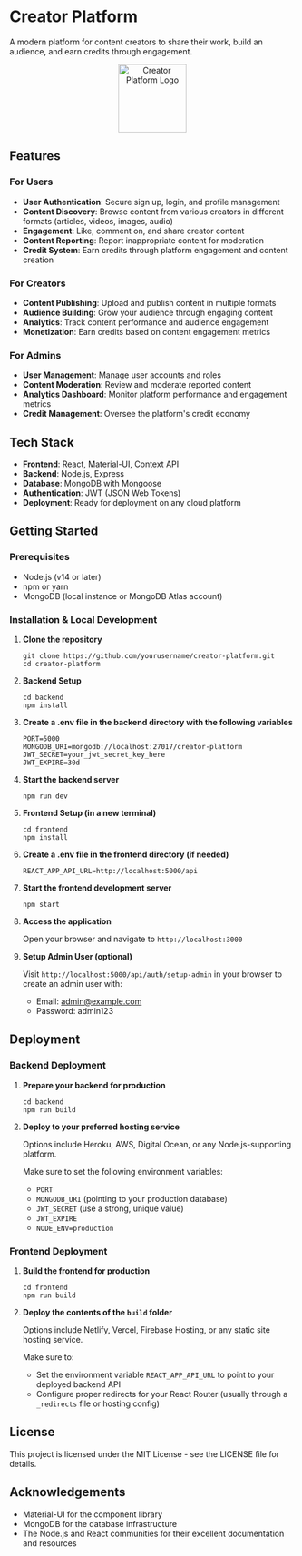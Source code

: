 # Creator Platform

A modern platform for content creators to share their work, build an audience, and earn credits through engagement.

<div align="center">
  <img src="frontend/public/logo192.svg" alt="Creator Platform Logo" width="120" height="120">
</div>

## Features

### For Users
- **User Authentication**: Secure sign up, login, and profile management
- **Content Discovery**: Browse content from various creators in different formats (articles, videos, images, audio)
- **Engagement**: Like, comment on, and share creator content
- **Content Reporting**: Report inappropriate content for moderation
- **Credit System**: Earn credits through platform engagement and content creation

### For Creators
- **Content Publishing**: Upload and publish content in multiple formats
- **Audience Building**: Grow your audience through engaging content
- **Analytics**: Track content performance and audience engagement
- **Monetization**: Earn credits based on content engagement metrics

### For Admins
- **User Management**: Manage user accounts and roles
- **Content Moderation**: Review and moderate reported content
- **Analytics Dashboard**: Monitor platform performance and engagement metrics
- **Credit Management**: Oversee the platform's credit economy

## Tech Stack

- **Frontend**: React, Material-UI, Context API
- **Backend**: Node.js, Express
- **Database**: MongoDB with Mongoose
- **Authentication**: JWT (JSON Web Tokens)
- **Deployment**: Ready for deployment on any cloud platform

## Getting Started

### Prerequisites

- Node.js (v14 or later)
- npm or yarn
- MongoDB (local instance or MongoDB Atlas account)

### Installation & Local Development

1. **Clone the repository**
   ```
   git clone https://github.com/yourusername/creator-platform.git
   cd creator-platform
   ```

2. **Backend Setup**
   ```
   cd backend
   npm install
   ```

3. **Create a .env file in the backend directory with the following variables**
   ```
   PORT=5000
   MONGODB_URI=mongodb://localhost:27017/creator-platform
   JWT_SECRET=your_jwt_secret_key_here
   JWT_EXPIRE=30d
   ```

4. **Start the backend server**
   ```
   npm run dev
   ```

5. **Frontend Setup (in a new terminal)**
   ```
   cd frontend
   npm install
   ```

6. **Create a .env file in the frontend directory (if needed)**
   ```
   REACT_APP_API_URL=http://localhost:5000/api
   ```

7. **Start the frontend development server**
   ```
   npm start
   ```

8. **Access the application**
   
   Open your browser and navigate to `http://localhost:3000`

9. **Setup Admin User (optional)**
   
   Visit `http://localhost:5000/api/auth/setup-admin` in your browser to create an admin user with:
   - Email: admin@example.com
   - Password: admin123

## Deployment

### Backend Deployment

1. **Prepare your backend for production**
   ```
   cd backend
   npm run build
   ```

2. **Deploy to your preferred hosting service**
   
   Options include Heroku, AWS, Digital Ocean, or any Node.js-supporting platform.
   
   Make sure to set the following environment variables:
   - `PORT`
   - `MONGODB_URI` (pointing to your production database)
   - `JWT_SECRET` (use a strong, unique value)
   - `JWT_EXPIRE`
   - `NODE_ENV=production`

### Frontend Deployment

1. **Build the frontend for production**
   ```
   cd frontend
   npm run build
   ```

2. **Deploy the contents of the `build` folder**
   
   Options include Netlify, Vercel, Firebase Hosting, or any static site hosting service.
   
   Make sure to:
   - Set the environment variable `REACT_APP_API_URL` to point to your deployed backend API
   - Configure proper redirects for your React Router (usually through a `_redirects` file or hosting config)

## License

This project is licensed under the MIT License - see the LICENSE file for details.

## Acknowledgements

- Material-UI for the component library
- MongoDB for the database infrastructure
- The Node.js and React communities for their excellent documentation and resources 
